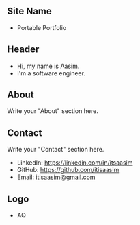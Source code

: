 ## Site Name
- Portable Portfolio

## Header
- Hi, my name is Aasim. 
- I'm a software engineer.


## About
Write your "About" section here.

## Contact
Write your "Contact" section here.
- LinkedIn: https://linkedin.com/in/itsaasim
- GitHub: https://github.com/itisaasim
- Email: itisaasim@gmail.com

## Logo
- AQ